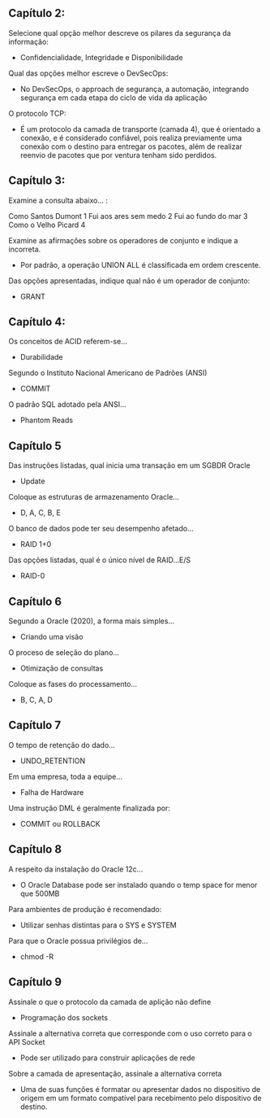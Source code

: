 ## Capítulo 2:

Selecione qual opção melhor descreve os pilares da segurança da informação:

- Confidencialidade, Integridade e Disponibilidade

Qual das opções melhor escreve o DevSecOps:

- No DevSecOps, o approach de segurança, a automação, integrando segurança em cada etapa do ciclo de vida da aplicação

O protocolo TCP:

- É um protocolo da camada de transporte (camada 4), que é orientado a conexão, e é considerado confiável, pois realiza previamente uma conexão com o destino para entregar os pacotes, além de realizar reenvio de pacotes que por ventura tenham sido perdidos.

## Capítulo 3:

Examine a consulta abaixo... :

Como Santos Dumont 1
Fui aos ares sem medo 2
Fui ao fundo do mar 3
Como o Velho Picard 4

Examine as afirmações sobre os operadores de conjunto e indique a incorreta.

- Por padrão, a operação UNION ALL é classificada em ordem crescente.

Das opções apresentadas, indique qual não é um operador de conjunto:

- GRANT

## Capítulo 4:

Os conceitos de ACID referem-se...

- Durabilidade

Segundo o Instituto Nacional Americano de Padrões (ANSI)

- COMMIT

O padrão SQL adotado pela ANSI...

- Phantom Reads

## Capítulo 5

Das instruções listadas, qual inicia uma transação em um SGBDR Oracle

- Update

Coloque as estruturas de armazenamento Oracle...

- D, A, C, B, E

O banco de dados pode ter seu desempenho afetado...

- RAID 1+0

Das opções listadas, qual é o único nível de RAID...E/S

- RAID-0

## Capítulo 6

Segundo a Oracle (2020), a forma mais simples...

- Criando uma visão

O proceso de seleção do plano...

- Otimização de consultas

Coloque as fases do processamento...

- B, C, A, D

## Capítulo 7

O tempo de retenção do dado...

- UNDO_RETENTION

Em uma empresa, toda a equipe...

- Falha de Hardware

Uma instrução DML é geralmente finalizada por:

- COMMIT ou ROLLBACK

## Capítulo 8

A respeito da instalação do Oracle 12c...

- O Oracle Database pode ser instalado quando o temp space for menor que 500MB

Para ambientes de produção é recomendado:

- Utilizar senhas distintas para o SYS e SYSTEM

Para que o Oracle possua privilégios de...

- chmod -R

## Capítulo 9

Assinale o que o protocolo da camada de aplição não define

- Programação dos sockets

Assinale a alternativa correta que corresponde com o uso correto para o API Socket

- Pode ser utilizado para construir aplicações de rede

Sobre a camada de apresentação, assinale a alternativa correta

- Uma de suas funções é formatar ou apresentar dados no dispositivo de origem em um formato compatível para recebimento pelo dispositivo de destino.